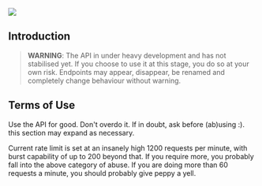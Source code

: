 ![](https://i0.wp.com/wp-corp.qoo-app.com/wp-content/uploads/2019/07/1907090708055.jpg)

## Introduction

> **WARNING**: The API in under heavy development and has not stabilised yet. If you choose to use it at this stage, you do so at your own risk. Endpoints may appear, disappear, be renamed and completely change behaviour without warning.

## Terms of Use

Use the API for good. Don't overdo it. If in doubt, ask before (ab)using :). this section may expand as necessary.

Current rate limit is set at an insanely high 1200 requests per minute, with burst capability of up to 200 beyond that. If you require more, you probably fall into the above category of abuse. If you are doing more than 60 requests a minute, you should probably give peppy a yell.
